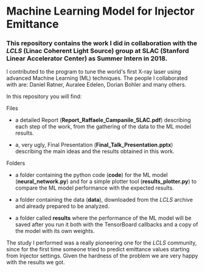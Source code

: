 # Machine Learning Model for Injector Emittance
### This repository contains the work I did in collaboration with the _LCLS_ (Linac Coherent Light Source) group at SLAC (Stanford Linear Accelerator Center) as Summer Intern in 2018.

I contributed to the program to tune the world's first X-ray laser using advanced Machine Learning (ML) techniques. The people I collaborated with are: Daniel Ratner, Auralee Edelen, Dorian Bohler and many others.

In this repository you will find:

Files

   - a detailed Report (**Report_Raffaele_Campanile_SLAC.pdf**) describing each step of the work, from the gathering of the data to the ML model results.

   - a, very ugly, Final Presentation (**Final_Talk_Presentation.pptx**) describing the main ideas and the results obtained in this work.

Folders

   - a folder containing the python code (**code**) for the ML model (**neural_network.py**) and for a simple plotter tool (**results_plotter.py**) to compare the ML model performance with the expected results.

   - a folder containing the data (**data**), downloaded from the _LCLS_ archive and already prepared to be analyzed.

   - a folder called **results** where the performance of the ML model will be saved after you run it both with the TensorBoard callbacks and a copy of the model with its own weights.

The study I performed was a really pioneering one for the _LCLS_ community, since for the first time someone tried to predict emittance values starting from Injector settings.
Given the hardness of the problem we are very happy with the results we got.
